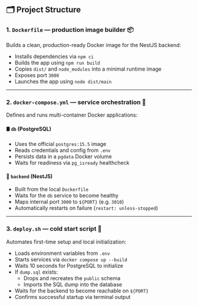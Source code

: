 ## 🗂 Project Structure

### 1. `Dockerfile` — production image builder 📦

Builds a clean, production-ready Docker image for the NestJS backend:

- Installs dependencies via `npm ci`
- Builds the app using `npm run build`
- Copies `dist/` and `node_modules` into a minimal runtime image
- Exposes port `3000`
- Launches the app using `node dist/main`

---

### 2. `docker-compose.yml` — service orchestration 🧩

Defines and runs multi-container Docker applications:

#### 🛢 `db` (PostgreSQL)

- Uses the official `postgres:15.5` image
- Reads credentials and config from `.env`
- Persists data in a `pgdata` Docker volume
- Waits for readiness via `pg_isready` healthcheck

#### 🧠 `backend` (NestJS)

- Built from the local `Dockerfile`
- Waits for the `db` service to become healthy
- Maps internal port `3000` to `${PORT}` (e.g. `3010`)
- Automatically restarts on failure (`restart: unless-stopped`)

---

### 3. `deploy.sh` — cold start script 🚀

Automates first-time setup and local initialization:

- Loads environment variables from `.env`
- Starts services via `docker compose up --build`
- Waits 10 seconds for PostgreSQL to initialize
- If `dump.sql` exists:
    - Drops and recreates the `public` schema
    - Imports the SQL dump into the database
- Waits for the backend to become reachable on `${PORT}`
- Confirms successful startup via terminal output
